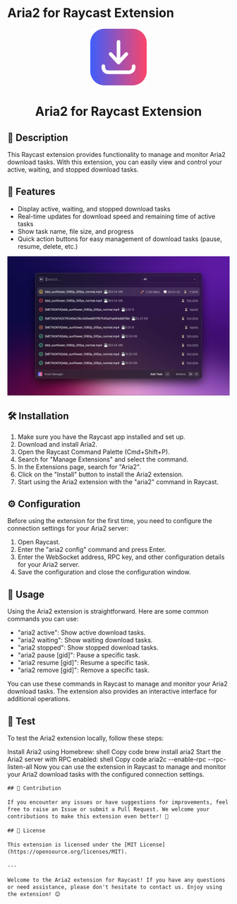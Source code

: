 # Aria2 for Raycast Extension

<p align="center">
   <img src="assets/icon.png" height="128">
   <h1 align="center">Aria2 for Raycast Extension</h1>
 </p>

## 📝 Description

This Raycast extension provides functionality to manage and monitor Aria2 download tasks. With this extension, you can easily view and control your active, waiting, and stopped download tasks.

## 🚀 Features

- Display active, waiting, and stopped download tasks
- Real-time updates for download speed and remaining time of active tasks
- Show task name, file size, and progress
- Quick action buttons for easy management of download tasks (pause, resume, delete, etc.)

![Screen](./metadata/aria2-1.png)

## 🛠️ Installation

1. Make sure you have the Raycast app installed and set up.
2. Download and install Aria2.
3. Open the Raycast Command Palette (Cmd+Shift+P).
4. Search for "Manage Extensions" and select the command.
5. In the Extensions page, search for "Aria2".
6. Click on the "Install" button to install the Aria2 extension.
7. Start using the Aria2 extension with the "aria2" command in Raycast.

## ⚙️ Configuration

Before using the extension for the first time, you need to configure the connection settings for your Aria2 server:

1. Open Raycast.
2. Enter the "aria2 config" command and press Enter.
3. Enter the WebSocket address, RPC key, and other configuration details for your Aria2 server.
4. Save the configuration and close the configuration window.

## 📖 Usage

Using the Aria2 extension is straightforward. Here are some common commands you can use:

- "aria2 active": Show active download tasks.
- "aria2 waiting": Show waiting download tasks.
- "aria2 stopped": Show stopped download tasks.
- "aria2 pause [gid]": Pause a specific task.
- "aria2 resume [gid]": Resume a specific task.
- "aria2 remove [gid]": Remove a specific task.

You can use these commands in Raycast to manage and monitor your Aria2 download tasks. The extension also provides an interactive interface for additional operations.

## 🧪 Test
To test the Aria2 extension locally, follow these steps:

Install Aria2 using Homebrew:
shell
Copy code
brew install aria2
Start the Aria2 server with RPC enabled:
shell
Copy code
aria2c --enable-rpc --rpc-listen-all
Now you can use the extension in Raycast to manage and monitor your Aria2 download tasks with the configured connection settings.
```
## 🤝 Contribution

If you encounter any issues or have suggestions for improvements, feel free to raise an Issue or submit a Pull Request. We welcome your contributions to make this extension even better! 🙌

## 📄 License

This extension is licensed under the [MIT License](https://opensource.org/licenses/MIT).

---

Welcome to the Aria2 extension for Raycast! If you have any questions or need assistance, please don't hesitate to contact us. Enjoy using the extension! 😊